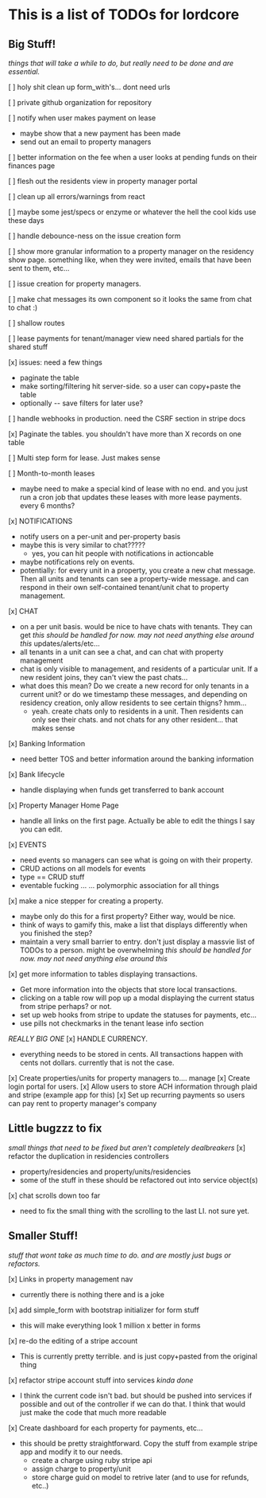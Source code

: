 # This is a list of TODOs for lordcore

## Big Stuff!
 *things that will take a while to do, but really need to be done and are essential.*

[ ] holy shit clean up form_with's... dont need urls

[ ] private github organization for repository

[ ] notify when user makes payment on lease
  * maybe show that a new payment has been made
  * send out an email to property managers

[ ] better information on the fee when a user looks at pending funds on their
finances page

[ ] flesh out the residents view in property manager portal

[ ] clean up all errors/warnings from react

[ ] maybe some jest/specs or enzyme or whatever the hell the cool kids use these days

[ ] handle debounce-ness on the issue creation form

[ ] show more granular information to a property manager on the residency show
page. something like, when they were invited, emails that have been sent to
them, etc...

[ ] issue creation for property managers.

[ ] make chat messages its own component so it looks the same from chat to chat
:)

[ ] shallow routes

[ ] lease payments for tenant/manager view need shared partials for the shared
stuff


[x] issues: need a few things
 * paginate the table
 * make sorting/filtering hit server-side. so a user can copy+paste the table
 * optionally -- save filters for later use?

[ ] handle webhooks in production. need the CSRF section in stripe docs

[x] Paginate the tables. you shouldn't have more than X records on one table

[ ] Multi step form for lease. Just makes sense

[ ] Month-to-month leases
 * maybe need to make a special kind of lease with no end. and you just run a
   cron job that updates these leases with more lease payments. every 6 months?

[x] NOTIFICATIONS
 * notify users on a per-unit and per-property basis
 * maybe this is very similar to chat?????
    * yes, you can hit people with notifications in actioncable
 * maybe notifications rely on events.
 * potentially: for every unit in a property, you create a new chat message.
   Then all units and tenants can see a property-wide message. and can respond
   in their own self-contained tenant/unit chat to property management.

[x] CHAT
 * on a per unit basis. would be nice to have chats with tenants. They can get
*this should be handled for now. may not need anything else around this*
   updates/alerts/etc...
 * all tenants in a unit can see a chat, and can chat with property management
 * chat is only visible to management, and residents of a particular unit. If a
   new resident joins, they can't view the past chats...
  * what does this mean? Do we create a new record for only tenants in a current
    unit? or do we timestamp these messages, and depending on residency
    creation, only allow residents to see certain thigns? hmm...
    * yeah. create chats only to residents in a unit. Then residents can only
      see their chats. and not chats for any other resident... that makes sense

[x] Banking Information
 * need better TOS and better information around the banking information

[x] Bank lifecycle
 * handle displaying when funds get transferred to bank account

[x] Property Manager Home Page
 * handle all links on the first page. Actually be able to edit the things I say
   you can edit.

[x] EVENTS
 * need events so managers can see what is going on with their property.
 * CRUD actions on all models for events
 * type == CRUD stuff
 * eventable fucking ... ... polymorphic association for all things

[x] make a nice stepper for creating a property.
 * maybe only do this for a first property? Either way, would be nice.
 * think of ways to gamify this, make a list that displays differently when you
   finished the step?
 * maintain a very small barrier to entry. don't just display a massvie list of
   TODOs to a person. might be overwhelming
*this should be handled for now. may not need anything else around this*

[x] get more information to tables displaying transactions.
 * Get more information into the objects that store local transactions.
 * clicking on a table row will pop up a modal displaying the current status
   from stripe perhaps? or not.
 * set up web hooks from stripe to update the statuses for payments, etc...
 * use pills not checkmarks in the tenant lease info section

 *REALLY BIG ONE*
[x] HANDLE CURRENCY.
 * everything needs to be stored in cents. All transactions happen with cents
   not dollars. currently that is not the case.


[x] Create properties/units for property managers to.... manage
[x] Create login portal for users.
[x] Allow users to store ACH information through plaid and stripe (example app
for this)
[x] Set up recurring payments so users can pay rent to property manager's
company

## Little bugzzz to fix
 *small things that need to be fixed but aren't completely dealbreakers*
[x] refactor the duplication in residencies controllers
 * property/residencies and property/units/residencies
 * some of the stuff in these should be refactored out into service object(s)

[x] chat scrolls down too far
 * need to fix the small thing with the scrolling to the last LI. not sure yet.

## Smaller Stuff!
 *stuff that wont take as much time to do. and are mostly just bugs or refactors.*

[x] Links in property management nav
 * currently there is nothing there and is a joke

[x] add simple_form with bootstrap initializer for form stuff
* this will make everything look 1 million x better in forms

[x] re-do the editing of a stripe account
* This is currently pretty terrible. and is just copy+pasted from the original
  thing

[x] refactor stripe account stuff into services
  *kinda done*
* I think the current code isn't bad. but should be pushed into services if
  possible and out of the controller if we can do that. I think that would
  just make the code that much more readable


[x] Create dashboard for each property for payments, etc...
* this should be pretty straightforward. Copy the stuff from example stripe app
  and modify it to our needs.
    * create a charge using ruby stripe api
    * assign charge to property/unit
    * store charge guid on model to retrive later (and to use for refunds,
      etc..)
